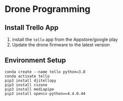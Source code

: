# Drone Programming


## Install Trello App
1. install the `tello` app from the Appstore/google play
2. Update the drone firmware to the latest version

## Environment Setup
```
conda create --name tello python=3.8
conda activate tello
pip3 install djitellopy
pip3 install cvzone
pip3 install mediapipe
pip3 install opencv-python==4.4.0.44
```


